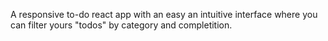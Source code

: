 A responsive to-do react app with an easy an intuitive interface where you can filter yours "todos" by category and completition.
